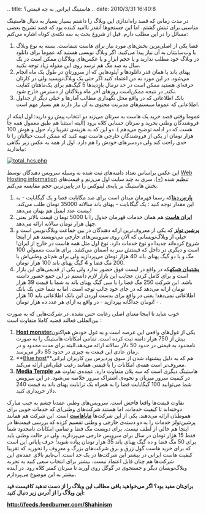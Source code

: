 .. title: هاستینگ ایرانی‌, به چه قیمتی‌؟ .. date: 2010/3/31 16:40:8

در مدت زمانی که قصد راه‌اندازی این وبلاگ را داشتم بسیار بسیار به دنبال
هاستینگ مناسبی برای ثبتش گشتم‌. اما این جستجو‌ها آنقدر نا‌امید کننده بود
که قصد تشریح بعضی مسائل را در این مطلب دارم‌. قبل از شروع بحث به سه
نکته‌ی کوتاه اشاره می‌کنم‌:

1.  فضا یکی از اصلی‌ترین بخش‌های مورد نیاز برای هاست شماست‌. بسته به نوع
    وبلاگ یا وب‌سایتتان به آن نیاز پیدا می‌کنید‌. اگر وبلاگ نویسی هستید
    که عموما برای دانلود در وبلاگ خود مطلب ندارید و یا حجم ابزار و یا
    عکس‌های وبلاگتان ممکن است در یک سال به صد مگ هم نرسد روی این مقوله
    زیاد توجه نکنید‌.
2.  پهنای باند یا همان قدر دانلود‌ها و آپلود‌هایی که از سرورتان در طول
    یک ماه انجام می‌شود‌. در این مورد به من اعتماد کنید اگر حتی یک
    وبلاگ‌نویسید ولی در کارتان حرفه‌ای هستید ممکن است در حد نرمال
    بازدید‌ها 5 گیگ‌هم برای یک‌ماهتان کفایت نکند‌, در نتیجه ممکن‌است
    روز‌های آخر ماه وبلاگتان از دسترس خارج شود‌.
3.  بانک اطلاعاتی که در واقع محل نگهداری مطالب آمار‌ها و خیلی دیگر از
    جداول اطلاعاتی که عموما سیستم‌های مدیریت محتوی به آن نیاز دارند هم
    بسیار مهم است‌.

عموما وقتی قصد خرید یک هاست به سرتان می‌زند دو انتخاب پیش رو دارید‌: اول
اینکه از فروشندگان وطنی بخرید و سرتان حسابی کلاه برود (‌البته استثنا هم
طبق معمول همه جا هست که در ادامه توضیح می‌دهم )‌‌. دو این که به هزینه‌ی
تقریبا زیاد حول و هوش 100 هزار تومان از یکی از فروشندگان خارجی هاست تهیه
کنید که ممکن است خیالتان را تا حدی راحت کند ولی دردسر‌های خودش را هم
دارد‌. اول از همه به عکس زیر نگاهی بیاندازید‌:

[![](http://shahinism.files.wordpress.com/2010/03/total_hcs-php.png "total_hcs.php")](http://shahinism.files.wordpress.com/2010/03/total_hcs-php.png)

این عکس براساس تعداد دامنه‌های ثبت شده به وسیله سرویس دهندگان توسط [Web
Hosting information](http://www.webhosting.info) تنظیم شده‌
([+](http://www.webhosting.info/webhosts/tophosts/Country/IR)). سری به
چند سایت اول می‌زنم و قیمت‌های بخش هاستینگ بر پایه‌ی لینوکس را در
پایین‌ترین حجم مقایسه می‌کنم‌.

1.  [**پارس
    دیتا**](http://www.parsdata.com/default.aspx?page=Document&app=Documents&docId=11631&docParId=0)که
    رسما قهرمان میدان است برای صد مگابایت فضا و یک گیگابایت‌ - به این
    مقدار توجه کنید : یک گیگابایت - پهنای باند سالانه 35000 تومان طلب
    می‌کند‌. بیست عدد ایمیل هم بهتان می‌دهد‌!
2.  [**ایران هاست**](http://iranhost.com/webhosting/) هم همان خدمات
    قهرمان جدول را با 5000 توما ن قیمت بالاتر یعنی چهل هزار تومان سالانه
    ارائه می‌دهد‌.
3.  [**پرشین تولز**](http://hosting.persiantools.com/) که یکی از
    معروف‌ترین ارائه دهندگان در بین جماعت وبلاگ‌نویس است و خیلی از
    وبلاگ‌نویسانی که الان روی سرویس‌های خارجی می‌نویسند هم از اینجا شروع
    کرده‌اند جدیدا دو نوع خدمات دارد‌. نوع اول مثل همه هاست در خارج از
    ایران‌! است و دیگری در داخل که قیمتش سر به آسمان می‌کشد‌. برای هاست
    معمولی 100 مگ و با دو گیگ پهنای باند 40 هزار تومان می‌پردازید ولی
    برای هم‌تای وطنی‌اش با 200 مگ فضا و 4 گیگ پهنای باند 100 هزار
    تومان‌.
4.  [**پشتیبان
    شبکه**](http://www.netsups.com/shared/linux/plans.pspx?Nav=2&NavIn=1)که
    در واقع در لیست فوق حضور ندارد ولی یکی از قدیمی‌های این بازار است و
    برای کامل کردن عجایب این بازار لازم دانستم در این جمع حضور داشته
    باشد‌. این شرکت 250 مگ فضا را با سی گیگ پهنای باند به شما با قیمت 39
    هزار تومان ارائه می‌دهد که در جای خود جالب توجه است‌. اما به شما حتی
    یک بانک اطلاعاتی نمی‌دهد‌! یعنی در واقع برای بدست آوردن این بانک
    اطلاعاتی باید 10 هزار تومان جداگانه بپردازید‌ - در واقع به ازای هر
    عدد ده هزار تومان‌! - .

خوب شاید تا اینجا معنای اصلی رغابت حس نشده‌. در شرکت‌هایی که به صورت
بین‌المللی فعالند قضیه کاملا متفاوت است‌ :

1.  [**Host monster**](http://www.hostmonster.com/)یکی از غول‌های واقعی
    این عرصه است و به غول خودش هم‌اکنون بیش از 750 هزار دامنه ثبت کرده
    است‌. تمامی امکانات هاستینگ را به صورت نا‌محدود به قیمتی در حدود 50
    دلار سالانه ارائه می‌دهد‌.البته برای مدت محدود و در زمان عادی این
    قیمت به چیزی در حدود 85 دلار می‌رسد‌.
2.  **[Blue host](http://www.bluehost.com/)**هم که به دلیل پیشنهاد شدن
    از سوی وردپرس بین کاربران ایرانی معروف‌تر است همه‌ی امکانات را با
    قیمتی همانند رغیب قبلی‌اش ارائه می‌کند‌.
3.  [**Media Temple**](http://mediatemple.net/webhosting/gs/) هاستینگ
    دیگری است که سه پلان متفاوت دارد‌. عمده‌ی تفاوت هم در کیفیت سرور
    میزبان و نحوه‌ی اشتراک سرور خلاصه می‌شود‌. در این سرویس شما
    می‌توانید 100 گیگابایت فضا را به همراه یک ترابایت پهنای باند به قیمت
    240 دلار خریداری کنید‌.

تفاوت قیمت‌ها واقعا فاحش است‌. سرویس‌های وطنی عمدتا چشم به جیب مبارک
دوخته‌اند تا کیفیت خدمات‌. اما هستند شرکت‌های وطنی‌ای که خدمات خوبی برای
هموطنان ارائه می‌دهند‌. یکی از این شرکت‌ها
[**مایا‌هاست**](http://www.mayahost.net/web-hosting.html) است‌. این
شرکت‌ هم همانند پرشین‌تولز خدمات را به دو دسته‌ی خارجی و وطنی تقسیم کزده
که بررسی قیمت‌ها در اینجا هم خالی از لطف نیست‌. برای دویست مگ فضا و
تمامی امکانات نامحدود شما فقط 15 هزار تومان در سال برای سرویس خارجی
می‌‌پردازید‌. ولی در حالت وطنی باید برای 50 مگ فضا و ده گیگ پهنای باند
35 هزار تومان پیاده شوید‌! حرف پایانی این است که برای خرید هاست گول زرق
و برق شرکت‌های بزرگ و معروف را نخورید که تقریبا کیفیت هاست ایرانی در
بیشتر این شرکت‌ها در یک حد است‌. آپ‌تایم بالای عمده‌ی این شرکت‌ها هم
چنان قابل اعتماد نیست‌. بیشتر برای انتخاب سعی کنید به تجربه وبلاگ‌نویسان
دیگر و جستجوی در گوگل روی آورید تا سرتان کمتر کلاه رود‌. در آینده بیشتر
به این موضوع می‌پردازم‌.

**برای‌تان مفید بود‌؟ اگر می‌خواهید باقی مطالب این وبلاگ را از دست ندهید
کافیست فید این وبلاگ را از آدرس زیر دنبال کنید‌:**

**<http://feeds.feedburner.com/Shahinism>**
